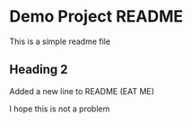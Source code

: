 # Demo Project README

This is a simple readme file

## Heading 2

Added a new line to README (EAT ME)

I hope this is not a problem